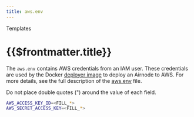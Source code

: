 ```yaml
---
title: aws.env
---
```


<TitleSpan>Templates</TitleSpan>

# {{$frontmatter.title}}

<VersionWarning/> The `aws.env` contains AWS credentials from an IAM user. These credentials are used by the Docker [deployer image](../../grp-providers/docker/deployer-image.md) to deploy an Airnode to AWS. For more details, see the full description of the [aws.env](../deployment-files/aws-env.md) file.

Do not place double quotes (") around the value of each field.

```sh
AWS_ACCESS_KEY_ID=<FILL_*>
AWS_SECRET_ACCESS_KEY=<FILL_*>
```
